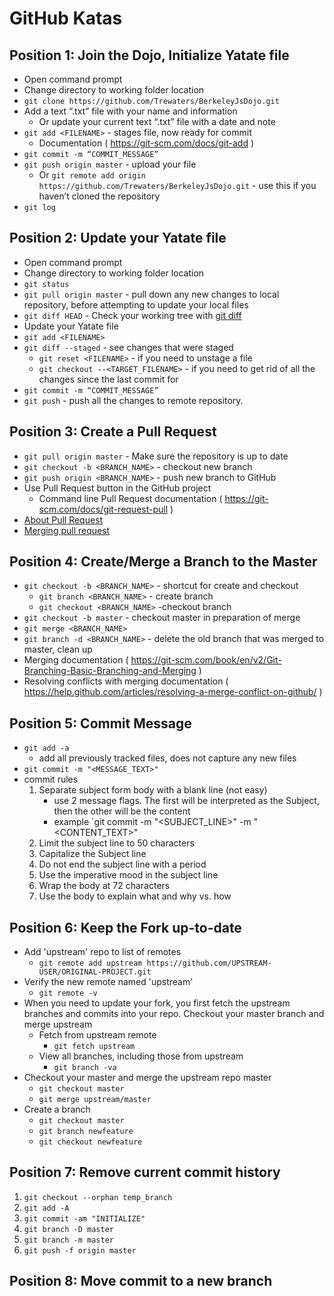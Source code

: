 # GitHub Katas

## Position 1: Join the Dojo, Initialize Yatate file

- Open command prompt
- Change directory to working folder location
- `git clone https://github.com/Trewaters/BerkeleyJsDojo.git`
- Add a text “.txt” file with your name and information
  - Or update your current text “.txt” file with a date and note
- `git add <FILENAME>` - stages file, now ready for commit
  - Documentation ( https://git-scm.com/docs/git-add )
- `git commit -m “COMMIT_MESSAGE”`
- `git push origin master` - upload your file
  - Or `git remote add origin https://github.com/Trewaters/BerkeleyJsDojo.git` - use this if you haven’t cloned the repository
- `git log`

## Position 2: Update your Yatate file

- Open command prompt
- Change directory to working folder location
- `git status`
- `git pull origin master` - pull down any new changes to local repository, before attempting to update your local files
- `git diff HEAD` - Check your working tree with [git diff](https://git-scm.com/docs/git-diff)
- Update your Yatate file
- `git add <FILENAME>`
- `git diff --staged` - see changes that were staged
  - `git reset <FILENAME>` - if you need to unstage a file
  - `git checkout --<TARGET_FILENAME>` - if you need to get rid of all the changes since the last commit for <TARGET>
- `git commit -m “COMMIT_MESSAGE”`
- `git push` - push all the changes to remote repository.

## Position 3: Create a Pull Request

- `git pull origin master` - Make sure the repository is up to date
- `git checkout -b <BRANCH_NAME>` - checkout new branch
- `git push origin <BRANCH_NAME>` - push new branch to GitHub
- Use Pull Request button in the GitHub project
  - Command line Pull Request documentation ( https://git-scm.com/docs/git-request-pull )
- [About Pull Request](https://help.github.com/articles/about-pull-requests/)
- [Merging pull request](https://help.github.com/articles/merging-a-pull-request/)

## Position 4: Create/Merge a Branch to the Master

- `git checkout -b <BRANCH_NAME>` - shortcut for create and checkout
  - `git branch <BRANCH_NAME>` - create branch
  - `git checkout <BRANCH_NAME>` -checkout branch
- `git checkout -b master` - checkout master in preparation of merge
- `git merge <BRANCH_NAME>`
- `git branch -d <BRANCH_NAME>` - delete the old branch that was merged to master, clean up
- Merging documentation ( https://git-scm.com/book/en/v2/Git-Branching-Basic-Branching-and-Merging )
- Resolving conflicts with merging documentation ( https://help.github.com/articles/resolving-a-merge-conflict-on-github/ )

## Position 5: Commit Message

- `git add -a`
  - add all previously tracked files, does not capture any new files
- `git commit -m "<MESSAGE_TEXT>"`
- commit rules
  1.  Separate subject form body with a blank line (not easy)
      - use 2 message flags. The first will be interpreted as the Subject, then the other will be the content
      - example `git commit -m "<SUBJECT_LINE>" -m "<CONTENT_TEXT>"
  2.  Limit the subject line to 50 characters
  3.  Capitalize the Subject line
  4.  Do not end the subject line with a period
  5.  Use the imperative mood in the subject line
  6.  Wrap the body at 72 characters
  7.  Use the body to explain what and why vs. how

## Position 6: Keep the Fork up-to-date

- Add 'upstream' repo to list of remotes
  - `git remote add upstream https://github.com/UPSTREAM-USER/ORIGINAL-PROJECT.git`
- Verify the new remote named 'upstream'
  - `git remote -v`
- When you need to update your fork, you first fetch the upstream branches and commits into your repo. Checkout your master branch and merge upstream
  - Fetch from upstream remote
    - `git fetch upstream`
  - View all branches, including those from upstream
    - `git branch -va`
- Checkout your master and merge the upstream repo master
  - `git checkout master`
  - `git merge upstream/master`
- Create a branch
  - `git checkout master`
  - `git branch newfeature`
  - `git checkout newfeature`

## Position 7: Remove current commit history
1. `git checkout --orphan temp_branch`
2. `git add -A`
3. `git commit -am "INITIALIZE"`
4. `git branch -D master`
5. `git branch -m master`
6. `git push -f origin master`

## Position 8: Move commit to a new branch
